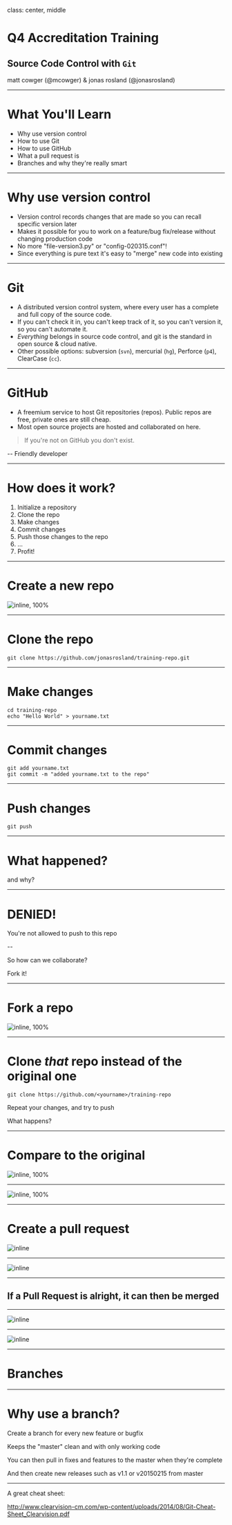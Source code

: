 class: center, middle

# Q4 Accreditation Training
## Source Code Control with `Git`

matt cowger (@mcowger) &
jonas rosland (@jonasrosland)

---

# What You'll Learn

* Why use version control
* How to use Git
* How to use GitHub
* What a pull request is
* Branches and why they're really smart

---

# Why use version control

 * Version control records changes that are made so you can recall specific version later
 * Makes it possible for you to work on a feature/bug fix/release without changing production code
 * No more "file-version3.py" or "config-020315.conf"!
 * Since everything is pure text it's easy to "merge" new code into existing

---

# Git

* A distributed version control system, where every user has a complete and full copy of the source code.  
* If you can't check it in, you can't keep track of it, so you can't version it, so you can't automate it.
* *Everything* belongs in source code control, and git is the standard in open source & cloud native.
* Other possible options: subversion (`svn`), mercurial (`hg`), Perforce (`p4`), ClearCase (`cc`).

---

# GitHub

* A freemium service to host Git repositories (repos). Public repos are free, private ones are still cheap.
* Most open source projects are hosted and collaborated on here.

> If you're not on GitHub you don't exist.

-- Friendly developer

---


# How does it work?

1. Initialize a repository
2. Clone the repo
3. Make changes
4. Commit changes
5. Push those changes to the repo
6. ...
7. Profit!

---

# Create a new repo

![inline, 100%](https://help.github.com/assets/images/help/repository/repo-create.png)


---

# Clone the repo

```
git clone https://github.com/jonasrosland/training-repo.git
```
  
---

# Make changes

```
cd training-repo
echo "Hello World" > yourname.txt
```

 
---


# Commit changes

```
git add yourname.txt
git commit -m "added yourname.txt to the repo"
```


---


# Push changes


```
git push
```


---


# What happened?

and why?

---


# DENIED!

You're not allowed to push to this repo

--

So how can we collaborate?

Fork it!


---


# Fork a repo

![inline, 100%](https://help.github.com/assets/images/help/repository/fork_button.jpg)


---


# Clone _that_ repo instead of the original one

```
git clone https://github.com/<yourname>/training-repo
```

Repeat your changes, and try to push

What happens?


---


# Compare to the original

![inline, 100%](images/github_compare.png)


---


![inline, 100%](images/github_compare2.png)



---


# Create a pull request

![inline](images/github_create_pr.png)


---


![inline](images/github_pr.png)


---


## If a Pull Request is alright, it can then be merged


---


![inline](images/github_merge.png)


---


![inline](images/github_merge_successful.png)


---


# Branches


---


# Why use a branch?

Create a branch for every new feature or bugfix

Keeps the "master" clean and with only working code

You can then pull in fixes and features to the master when they're complete

And then create new releases such as v1.1 or v20150215 from master


---


A great cheat sheet:

http://www.clearvision-cm.com/wp-content/uploads/2014/08/Git-Cheat-Sheet_Clearvision.pdf
